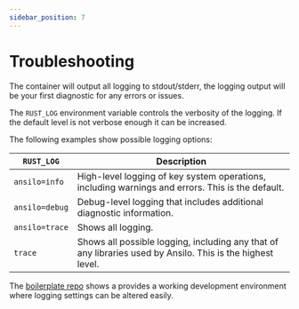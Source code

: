 ```yaml
---
sidebar_position: 7
---
```


# Troubleshooting

The container will output all logging to stdout/stderr, the logging output will be your first
diagnostic for any errors or issues.

The `RUST_LOG` environment variable controls the verbosity of the logging. If the default level
is not verbose enough it can be increased.

The following examples show possible logging options:

| `RUST_LOG`     | Description                                                                                                |
| -------------- | ---------------------------------------------------------------------------------------------------------- |
| `ansilo=info`  | High-level logging of key system operations, including warnings and errors. This is the default.           |
| `ansilo=debug` | Debug-level logging that includes additional diagnostic information.                                       |
| `ansilo=trace` | Shows all logging.                                                                                        |
| `trace`        | Shows all possible logging, including any that of any libraries used by Ansilo. This is the highest level. |

The [boilerplate repo](https://github.com/ansilo-data/template/) shows a provides a working development
environment where logging settings can be altered easily.

